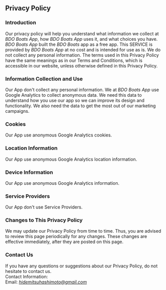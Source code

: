 Privacy Policy  
----------------

### Introduction  
Our privacy policy will help you understand what information we collect at *BDO Boats App*, how *BDO Boats App* uses it, and what choices you have.
*BDO Boats App* built the *BDO Boats* app as a free app. This SERVICE is provided by *BDO Boats App* at no cost and is intended for use as is.
We do not collect any personal information. The terms used in this Privacy Policy have the same meanings as in our Terms and Conditions, which is accessible in our website, unless otherwise  defined in this Privacy Policy.

### Information Collection and Use  
Our App don't collect any personal information.
We at *BDO Boats App* use Google Analytics to collect anonymous data. We need this data to understand how you use our app so we can improve its design and functionality. We also need the data to get the most out of our marketing campaigns.

### Cookies  
Our App use anonymous Google Analytics cookies.

### Location Information  
Our App use anonymous Google Analytics location information.

### Device Information  
Our App use anonymous Google Analytics information.

### Service Providers  
Our App don't use Service Providers.

### Changes to This Privacy Policy  
We may update our Privacy Policy from time to time. Thus, you are advised to review this page periodically for any changes. These changes are effective immediately, after they are posted on this page.  

### Contact Us  
If you have any questions or suggestions about our Privacy Policy, do not hesitate to contact us.  
Contact Information:  
Email: *hidemitsuhashimoto@gmail.com*  